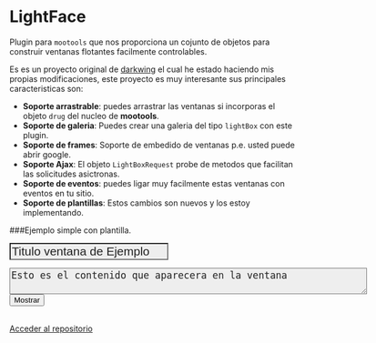 <script src="https://ajax.googleapis.com/ajax/libs/mootools/1.3.0/mootools.js"></script>
<script src="mootools-more-drag.js"></script>
<script src="https://github.com/fitorec/LightFace/raw/master/Source/LightFace.js"></script>
<link rel="stylesheet" href="./dark/darkBox.css" />

<script>
function formFunction() {
		return new LightFace({
		title: $('demotitle').value,
		content: $('democontent').value,
		baseClass: 'darkface',
		draggable: true
	}).open();
}
</script>
<style>
#demotitle,#democontent{
	font-size:1.5em;
	background:#eee;
	color:#222;
}
#democontent{
	font-size:1.2em;
}
</style>

LightFace
=============================================

Plugin para `mootools` que nos proporciona un cojunto de objetos para construir ventanas flotantes facilmente controlables.

Es es un proyecto original de [darkwing](https://github.com/darkwing) el cual he estado haciendo mis propias modificaciones, este proyecto es muy interesante sus principales caracteristicas son:

 - **Soporte arrastrable**: puedes arrastrar las ventanas si incorporas el objeto `drug` del nucleo de **mootools**.
 - **Soporte de galeria**: Puedes crear una galeria del tipo `lightBox` con este plugin.
 - **Soporte de frames**: Soporte de embedido de ventanas p.e. usted puede abrir google.
 - **Soporte Ajax**: El objeto `LightBoxRequest` probe de metodos que facilitan las solicitudes asictronas.
 - **Soporte de eventos**: puedes ligar muy facilmente estas ventanas con eventos en tu sitio.
 - **Soporte de plantillas**: Estos cambios son nuevos y los estoy implementando.
 

###Ejemplo simple con plantilla.

<input type="text" id="demotitle" value="Titulo ventana de Ejemplo" onFocus='this.value=""' onblur='this.value=(this.value)? this.value : "Titulo ventana de Ejemplo"'/><br>
<textarea id="democontent" cols='60'>Esto es el contenido que aparecera en la ventana</textarea><br>
<input type="button" value="Mostrar" onclick="javascript: formFunction();" />
<br /><br />

<a href='https://github.com/fitorec/LightFace' class='get-code'>Acceder al repositorio</a>
